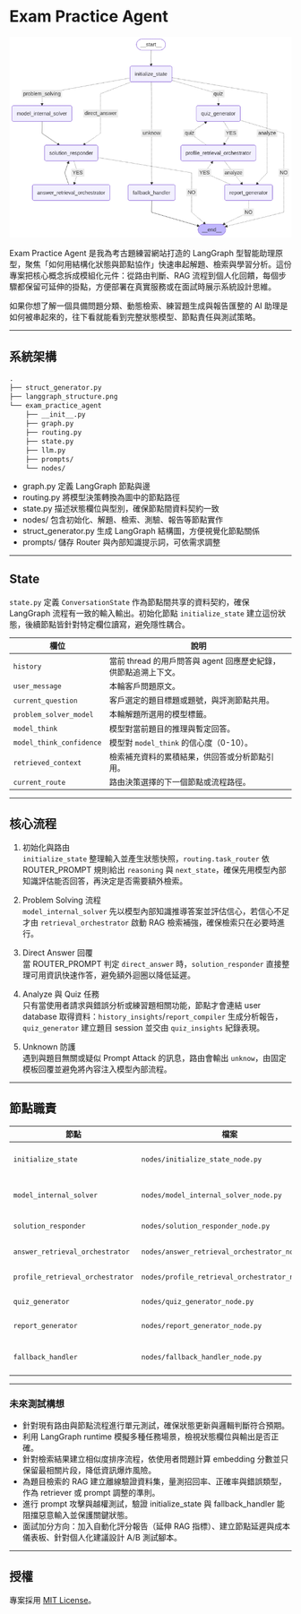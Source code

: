 # Exam Practice Agent

![LangGraph 結構圖](langgraph_structure.png)

Exam Practice Agent 是我為考古題練習網站打造的 LangGraph 型智能助理原型，聚焦「如何用結構化狀態與節點協作」快速串起解題、檢索與學習分析。這份專案把核心概念拆成模組化元件：從路由判斷、RAG 流程到個人化回饋，每個步驟都保留可延伸的掛點，方便部署在真實服務或在面試時展示系統設計思維。

如果你想了解一個具備問題分類、動態檢索、練習題生成與報告匯整的 AI 助理是如何被串起來的，往下看就能看到完整狀態模型、節點責任與測試策略。

---

## 系統架構

```
.
├── struct_generator.py
├── langgraph_structure.png
└── exam_practice_agent
    ├── __init__.py
    ├── graph.py
    ├── routing.py
    ├── state.py
    ├── llm.py
    ├── prompts/
    └── nodes/
```

- graph.py 定義 LangGraph 節點與邊
- routing.py 將模型決策轉換為圖中的節點路徑
- state.py 描述狀態欄位與型別，確保節點間資料契約一致
- nodes/ 包含初始化、解題、檢索、測驗、報告等節點實作
- struct_generator.py 生成 LangGraph 結構圖，方便視覺化節點關係
- prompts/ 儲存 Router 與內部知識提示詞，可依需求調整

---

## State

`state.py` 定義 `ConversationState` 作為節點間共享的資料契約，確保 LangGraph 流程有一致的輸入輸出。初始化節點 `initialize_state` 建立這份狀態，後續節點皆針對特定欄位讀寫，避免隱性耦合。

| 欄位 | 說明 |
| --- | --- |
| `history` | 當前 thread 的用戶問答與 agent 回應歷史紀錄，供節點追溯上下文。 |
| `user_message` | 本輪客戶問題原文。 |
| `current_question` | 客戶選定的題目標題或題號，與評測節點共用。 |
| `problem_solver_model` | 本輪解題所選用的模型標籤。 |
| `model_think` | 模型對當前題目的推理與暫定回答。 |
| `model_think_confidence` | 模型對 `model_think` 的信心度（0-10）。 |
| `retrieved_context` | 檢索補充資料的累積結果，供回答或分析節點引用。 |
| `current_route` | 路由決策選擇的下一個節點或流程路徑。 |
---

## 核心流程

1. 初始化與路由  
   `initialize_state` 整理輸入並產生狀態快照，`routing.task_router` 依 ROUTER_PROMPT 規則給出 `reasoning` 與 `next_state`，確保先用模型內部知識評估能否回答，再決定是否需要額外檢索。

2. Problem Solving 流程  
   `model_internal_solver` 先以模型內部知識推導答案並評估信心，若信心不足才由 `retrieval_orchestrator` 啟動 RAG 檢索補強，確保檢索只在必要時進行。

3. Direct Answer 回覆  
   當 ROUTER_PROMPT 判定 `direct_answer` 時，`solution_responder` 直接整理可用資訊快速作答，避免額外迴圈以降低延遲。

4. Analyze 與 Quiz 任務  
   只有當使用者請求與錯誤分析或練習題相關功能，節點才會連結 user database 取得資料：`history_insights`/`report_compiler` 生成分析報告，`quiz_generator` 建立題目 session 並交由 `quiz_insights` 紀錄表現。

5. Unknown 防護  
   遇到與題目無關或疑似 Prompt Attack 的訊息，路由會輸出 `unknow`，由固定模板回覆並避免將內容注入模型內部流程。

---

## 節點職責

| 節點 | 檔案 | 功能摘要 |
| --- | --- | --- |
| `initialize_state` | `nodes/initialize_state_node.py` | 重置暫存欄位並依 ROUTER_PROMPT 決定下一步 |
| `model_internal_solver` | `nodes/model_internal_solver_node.py` | 產出內部解題推理、信心與建議檢索詞 |
| `solution_responder` | `nodes/solution_responder_node.py` | 整合內部解答並判斷是否需檢索 |
| `answer_retrieval_orchestrator` | `nodes/answer_retrieval_orchestrator_node.py` | 在低信心時管理題目檢索流程 |
| `profile_retrieval_orchestrator` | `nodes/profile_retrieval_orchestrator_node.py` | 連結 database 取得使用者,題目資料 |
| `quiz_generator` | `nodes/quiz_generator_node.py` | 建立練習題目 session |
| `report_generator` | `nodes/report_generator_node.py` | 根據 使用者答題資訊 結果生成報告 |
| `fallback_handler` | `nodes/fallback_handler_node.py` | 以固定模板回覆 unknow 並阻擋攻擊 |

---

### 未來測試構想
- 針對現有路由與節點流程進行單元測試，確保狀態更新與邏輯判斷符合預期。
- 利用 LangGraph runtime 模擬多種任務場景，檢視狀態欄位與輸出是否正確。
- 針對檢索結果建立相似度排序流程，依使用者問題計算 embedding 分數並只保留最相關片段，降低資訊爆炸風險。
- 為題目檢索的 RAG 建立離線驗證資料集，量測招回率、正確率與錯誤類型，作為 retriever 或 prompt 調整的準則。
- 進行 prompt 攻擊與越權測試，驗證 initialize_state 與 fallback_handler 能阻擋惡意輸入並保護關鍵狀態。
- 面試加分方向：加入自動化評分報告（延伸 RAG 指標）、建立節點延遲與成本儀表板、針對個人化建議設計 A/B 測試腳本。

---

## 授權

專案採用 [MIT License](LICENSE)。
